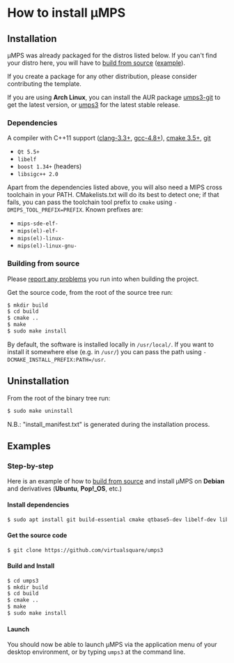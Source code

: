 # How to install µMPS

## Installation

µMPS was already packaged for the distros listed below.
If you can't find your distro here, you will have to [build from source](#Building_from_source) ([example](#Step-by-step)).

If you create a package for any other distribution, please consider contributing the template.

If you are using **Arch Linux**, you can install the AUR package [umps3-git](https://aur.archlinux.org/packages/umps3-git/) to get the latest version, or [umps3](https://aur.archlinux.org/packages/umps3/) for the latest stable release.

### Dependencies

A compiler with C++11 support ([clang-3.3+](https://llvm.org/releases/download.html), [gcc-4.8+](https://gcc.gnu.org/releases.html)), [cmake 3.5+](https://cmake.org/download/), [git](https://git-scm.com/downloads)

- `Qt 5.5+`
- `libelf`
- `boost 1.34+` (headers)
- `libsigc++ 2.0`

Apart from the dependencies listed above, you will also need a MIPS cross toolchain in your PATH.
CMakelists.txt will do its best to detect one; if that fails, you can pass the toolchain tool prefix to `cmake` using `-DMIPS_TOOL_PREFIX=PREFIX`.
Known prefixes are:

- `mips-sde-elf-`
- `mips(el)-elf-`
- `mips(el)-linux-`
- `mips(el)-linux-gnu-`

### Building from source

Please [report any problems](https://github.com/virtualsquare/umps3/issues/new) you run into when building the project.

Get the source code, from the root of the source tree run:
```sh
$ mkdir build
$ cd build
$ cmake ..
$ make
$ sudo make install
```

By default, the software is installed locally in `/usr/local/`.
If you want to install it somewhere else (e.g. in `/usr/`) you can pass the path using `-DCMAKE_INSTALL_PREFIX:PATH=/usr`.

## Uninstallation

From the root of the binary tree run:
```sh
$ sudo make uninstall
```
N.B.: "install_manifest.txt" is generated during the installation process.

## Examples

### Step-by-step

Here is an example of how to [build from source](#Building_from_source) and install µMPS on **Debian** and derivatives (**Ubuntu**, **Pop!_OS**, etc.)

#### Install dependencies

```sh
$ sudo apt install git build-essential cmake qtbase5-dev libelf-dev libboost-dev libsigc++-2.0-dev gcc-mipsel-linux-gnu
```

#### Get the source code

```sh
$ git clone https://github.com/virtualsquare/umps3
```

#### Build and Install

```sh
$ cd umps3
$ mkdir build
$ cd build
$ cmake ..
$ make
$ sudo make install
```

#### Launch

You should now be able to launch µMPS via the application menu of your desktop environment, or by typing `umps3` at the command line.
